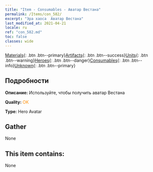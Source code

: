 ```yaml
---
title: "Item - Consumables - Аватар Вестана"
permalink: /Items/con_582/
excerpt: "Эра хаоса  Аватар Вестана"
last_modified_at: 2021-04-21
locale: ru
ref: "con_582.md"
toc: false
classes: wide
---
```

 [Materials](/ru/Items/){: .btn .btn--primary}[Artifacts](/ru/Items/Artifacts/){: .btn .btn--success}[Units](/ru/Items/Units/){: .btn .btn--warning}[Heroes](/ru/Items/Heroes/){: .btn .btn--danger}[Consumables](/ru/Items/Consumables/){: .btn .btn--info}[Unknown](/ru/Items/Unknown/){: .btn .btn--primary}

## Подробности
 **Описание:** Используйте, чтобы получить аватар Вестана

 **Quality:** <span style="color: #FF8C00">OK</span>

 **Type:** Hero Avatar

## Gather

  None

## This item contains:

  None

